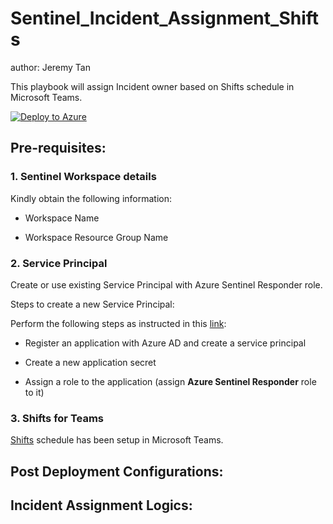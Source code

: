 # Sentinel_Incident_Assignment_Shifts


author: Jeremy Tan

This playbook will assign Incident owner based on Shifts schedule in Microsoft Teams.

[![Deploy to Azure](https://aka.ms/deploytoazurebutton)](https%3A%2F%2Fraw.githubusercontent.com%2Ftatecksi%2FSentinelPlaybooks%2Fmaster%2FSentinel_Incident_Assignment_Shifts%2FSentinel_Incident_Assignment_Shifts.json)


## Pre-requisites:

### 1. Sentinel Workspace details
Kindly obtain the following information:

- Workspace Name

- Workspace Resource Group Name

### 2. Service Principal
Create or use existing Service Principal with Azure Sentinel Responder role.

Steps to create a new Service Principal:

Perform the following steps as instructed in this [link](https://docs.microsoft.com/en-us/azure/active-directory/develop/howto-create-service-principal-portal):

- Register an application with Azure AD and create a service principal

- Create a new application secret

- Assign a role to the application (assign **Azure Sentinel Responder** role to it)


### 3. Shifts for Teams
[Shifts](https://support.microsoft.com/en-us/office/get-started-in-shifts-5f3e30d8-1821-4904-be26-c3cd25a497d6) schedule has been setup in Microsoft Teams.



## Post Deployment Configurations:



## Incident Assignment Logics:

